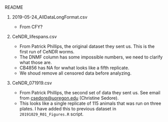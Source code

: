 README

1. 2019-05-24_AllDataLongFormat.csv
    - From CFY?
 
2. CeNDR_lifespans.csv 
    - From Patrick Phillips, the original dataset they sent us. This is the first run of CeNDR worms.
    - The DNMF column has some impossible numbers, we need to clarify what those are.
    - CB4856 has NA for wwhat looks like a fifth replicate.
    - We shoud remove all censored data before analyzing.

3. CeNDR_071919.csv
    - From Patrick Phillips, the second set of data they sent us. See email from csedore@uoregon.edu (Christine Sedore). 
    - This looks like a single replicate of 115 animals that was run on three plates. I have added this to previous dataset in `20191029_R01_Figures.R` script.     
